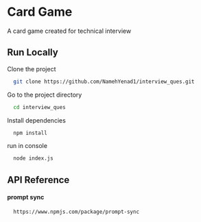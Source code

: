 
# Card Game

A card game created for technical interview



## Run Locally

Clone the project

```bash
  git clone https://github.com/NamehYenad1/interview_ques.git
```

Go to the project directory

```bash
  cd interview_ques
```

Install dependencies

```bash
  npm install
```

run in console

```bash
  node index.js
```


## API Reference

#### prompt sync

```http
  https://www.npmjs.com/package/prompt-sync
```

